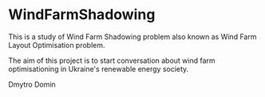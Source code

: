 # WindFarmShadowing

This is a study of Wind Farm Shadowing problem also known as Wind Farm Layout Optimisation problem.

The aim of this project is to start conversation about wind farm optimisationing in Ukraine's renewable energy society.

Dmytro Domin

